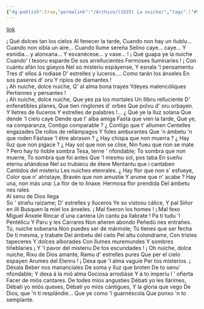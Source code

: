 ```yaml
---
{"dg-publish":true,"permalink":"/Archivo/(1925) La nuiche/","tags":["#Siglo_20","a1925","central","Pepín_de_Pría","escrito","Gijón","poema"]}
---
```


[link](https://asturies.com/cavedaynava/nuiche.txt)

 ¡ Qué dolces tan los cielos 
Al fenecer la tarde, 
Cuando non hay un ñublu... 
Cuando non xibla un aire... 
Cuando llume sereña 
Selino caye... caye... 
Y esnidia... y alonxana... 
Y esvanécese... y vase... !
¡ Qué guapa ye la nuiche 
Cuando' l tesoru esparde 
De sos arrellucientes 
Fermoses lluminaries ! 
¡ Con cuántu afán los güeyos 
Nel so misteriu espáyense, 
Y esnala 'l pensamentu 
Tres d' ellos á rodiase
D' estrelles y luceros…. 
Como tarán los ánxeles 
En sos paseres d' oru 
Y ripios de diamantes !    
¡ Ah nuiche, dolce nuiche, 
Q' al alma bona trayes 
Ydeyes malencóliques 
Pertienres y persantes !  
¡ Ah nuiche, dolce nuiche, 
Que yes pa los mortales
Un llibru relluciente 
D' enfenetibles planes, 
Que tien ringlones d' orbes 
Que polvu d' oru orbayen. 
Y lletres de lluceros 
Y estrelles de palabres !...
¿ Qué ye la lluz solana 
Que dende 'l cielo caye 
Dende que l' alba amiga 
Fasta que vien la tarde, 
Qué ye, na comparanza, 
Contigo comparable ?
¿ Contigo que t' allumen
Centelles engazades
De rollos de rellámpagos
Y foles amburantes
Que 'n ámbetu 'n que roden
Fástase 'l étre abrasen ?
¿ Hay chispa que non muerra ?
¿ Hay lluz que non pigace ?
¿ Hay sol que non se clise,
Nin fueu que non se mate ?
Pero hay to ñoble sombra
Tesa, terne ' nfondable;
To sombra que non muerre,
To sombra que foi antes
Que 'l mesmu sol, pos taba
En sueñu eternu añándose
Nel so trubiecu de étere 
Mentantu que i cantaben 
Cantidos del misteriu
Les nuiches etenrales.
¿ Hay flor que non s' esfueye,
Color que n' atristaye,
Bravén que non amustie
Y arume que n' acabe ?
Hay una, non más una:
La flor de to linaxe.
Hermosa flor prendida
Del ámbetu nes rales  
Al senu de Dios llega  
So ' strañu raizame;
D' estrelles y lluceros
Ye so vistosu cálice, 
Y pal Siñor en illi
Busquen la miel los ánxeles.
¡ Mal fixeron los homes !
¡ MaI fexo Miguel Ánxele
Rincar d´una cantera
Un cantu pa Ilabrate !
Pa tí tudu 'l Pentélicu
Y Paru y les Carrares
Non añeren abondo 
Peñedú nes entrañes.
Tú, nuiche soberana 
Non puedes ser de mármole; 
Tú tienes que ser fecha 
De tí mesma, y trabate 
Del ámbetu del cielo 
Pel altu colondrame, 
Con tristes tapeceres 
Y dolces alborades 
Con llumes muremundes 
Y sombres tiñeblaries 
¡ Y 'I pavor del misteriu 
De tos escuridades !
¡ Oh nuiche, dolce nuiche, 
Rixu de Dios amante, 
Ramu d' estrelles pures 
Que per el cielo espayen 
Arumes del Etenru ! 
¡ Dexa que 'l alma vaguie 
Per tos misterios. ¡ Déxala 
Beber nos mananciales 
De soma y lluz que broten 
De to senu' nfondable; 
Y dexa á la mió alma 
Gociosa arrodiáse 
Y á to imperiu l ' ofierta 
Facer de miós cantares.
De todes mios angusties 
Débati yo les llárimes, 
Débati yo miós quexes, 
Débati yo miós cántigues, 
Y la gloria que vego 
De Dios, que 'n tí resplándie... 
Que ye como 'l guarnéscola 
Que ponxo 'n to semplante.